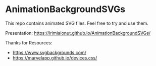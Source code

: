 # AnimationBackgroundSVGs

This repo contains animated SVG files.
Feel free to try and use them.


Presentation:
https://irimiaionut.github.io/AnimationBackgroundSVGs/



Thanks for Resources:
- https://www.svgbackgrounds.com/
- https://marvelapp.github.io/devices.css/
